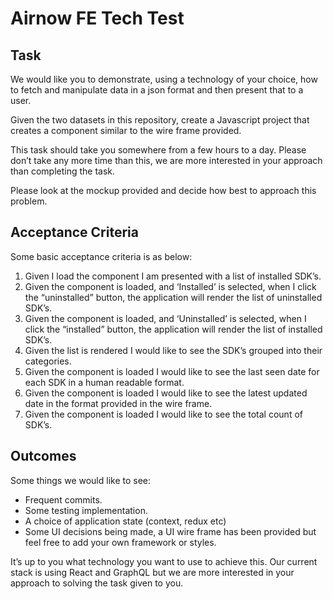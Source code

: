 # Airnow FE Tech Test

## Task	
We would like you to demonstrate, using a technology of your choice, how to fetch and manipulate data in a json format and then present that to a user.

Given the two datasets in this repository, create a Javascript project that creates a component similar to the wire frame provided.

This task should take you somewhere from a few hours to a day. Please don’t take any more time than this, we are more interested in your approach than completing the task.  

Please look at the mockup provided and decide how best to approach this problem.

## Acceptance Criteria
Some basic acceptance criteria is as below:

1. Given I load the component I am presented with a list of installed SDK’s.
2. Given the component is loaded, and ‘Installed’ is selected, when I click the “uninstalled” button, the application will render the list of uninstalled SDK’s.
3. Given the component is loaded, and ‘Uninstalled’ is selected, when I click the “installed” button, the application will render the list of installed SDK’s.
4. Given the list is rendered I would like to see the SDK’s grouped into their categories.
5. Given the component is loaded I would like to see the last seen date for each SDK in a human readable format.
6. Given the component is loaded I would like to see the latest updated date in the format provided in the wire frame.
7. Given the component is loaded I would like to see the total count of SDK’s.

## Outcomes
Some things we would like to see:

- Frequent commits.
- Some testing implementation.
- A choice of application state (context, redux etc)
- Some UI decisions being made, a UI wire frame has been provided but feel free to add your own framework or styles.

It’s up to you what technology you want to use to achieve this. Our current stack is using React and GraphQL but we are more interested in your approach to solving the task given to you. 